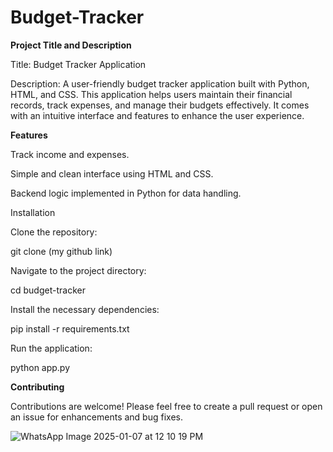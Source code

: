 # Budget-Tracker

**Project Title and Description**

Title: Budget Tracker Application

Description: A user-friendly budget tracker application built with Python, HTML, and CSS. This application helps users maintain their financial records, track expenses, and manage their budgets effectively. It comes with an intuitive interface and features to enhance the user experience.

**Features**

Track income and expenses.

Simple and clean interface using HTML and CSS.

Backend logic implemented in Python for data handling.

Installation

Clone the repository:

   git clone (my github link)

Navigate to the project directory:

   cd budget-tracker

Install the necessary dependencies:

   pip install -r requirements.txt

Run the application:

   python app.py

**Contributing**

Contributions are welcome! Please feel free to create a pull request or open an issue for enhancements and bug fixes.

![WhatsApp Image 2025-01-07 at 12 10 19 PM](https://github.com/user-attachments/assets/9d2057d8-7906-4629-bb33-98b68b684305)
